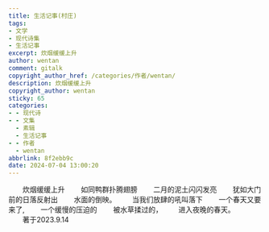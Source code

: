 ```yaml
---
title: 生活记事(村庄)
tags:
- 文学
- 现代诗集
- 生活记事
excerpt: 炊烟缓缓上升
author: wentan
comment: gitalk
copyright_author_href: /categories/作者/wentan/
description: 炊烟缓缓上升
copyright_author: wentan
sticky: 65
categories:
- - 现代诗
- - 文集
  - 素辑
  - 生活记事
- - 作者
  - wentan
abbrlink: 8f2ebb9c
date: 2024-07-04 13:00:20
---
```


&emsp;&emsp;炊烟缓缓上升
&emsp;&emsp;如同鸭群扑腾翅膀
&emsp;&emsp;二月的泥土闪闪发亮
&emsp;&emsp;犹如大门前的日落反射出
&emsp;&emsp;水面的倒映。
&emsp;&emsp;当我们放肆的吼叫落下
&emsp;&emsp;一个春天又要来了,
&emsp;&emsp;一个缓慢的压迫的
&emsp;&emsp;被水草揉过的，
&emsp;&emsp;进入夜晚的春天。
&emsp;&emsp;
&emsp;&emsp;著于2023.9.14
